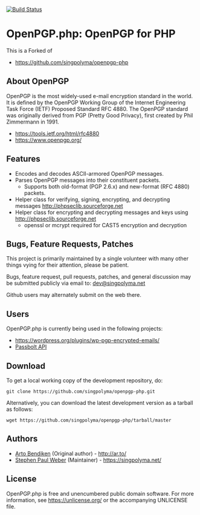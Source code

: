 [![Build Status](https://travis-ci.org/singpolyma/openpgp-php.svg?branch=master)](https://travis-ci.org/singpolyma/openpgp-php)

OpenPGP.php: OpenPGP for PHP
============================

This is a Forked of

* <https://github.com/singpolyma/openpgp-php>

About OpenPGP
-------------

OpenPGP is the most widely-used e-mail encryption standard in the world. It
is defined by the OpenPGP Working Group of the Internet Engineering Task
Force (IETF) Proposed Standard RFC 4880. The OpenPGP standard was originally
derived from PGP (Pretty Good Privacy), first created by Phil Zimmermann in
1991.

* <https://tools.ietf.org/html/rfc4880>
* <https://www.openpgp.org/>

Features
--------

* Encodes and decodes ASCII-armored OpenPGP messages.
* Parses OpenPGP messages into their constituent packets.
  * Supports both old-format (PGP 2.6.x) and new-format (RFC 4880) packets.
* Helper class for verifying, signing, encrypting, and decrypting messages <http://phpseclib.sourceforge.net>
* Helper class for encrypting and decrypting messages and keys using <http://phpseclib.sourceforge.net>
  * openssl or mcrypt required for CAST5 encryption and decryption

Bugs, Feature Requests, Patches
-------------------------------

This project is primarily maintained by a single volunteer with many other
things vying for their attention, please be patient.

Bugs, feature request, pull requests, patches, and general discussion may
be submitted publicly via email to: dev@singpolyma.net

Github users may alternately submit on the web there.

Users
-----

OpenPGP.php is currently being used in the following projects:

* <https://wordpress.org/plugins/wp-pgp-encrypted-emails/>
* [Passbolt API](https://github.com/passbolt/passbolt_api)

Download
--------

To get a local working copy of the development repository, do:

    git clone https://github.com/singpolyma/openpgp-php.git

Alternatively, you can download the latest development version as a tarball
as follows:

    wget https://github.com/singpolyma/openpgp-php/tarball/master

Authors
-------

* [Arto Bendiken](mailto:arto.bendiken@gmail.com) (Original author) - <http://ar.to/>
* [Stephen Paul Weber](mailto:singpolyma@singpolyma.net) (Maintainer) - <https://singpolyma.net/>

License
-------

OpenPGP.php is free and unencumbered public domain software. For more
information, see <https://unlicense.org/> or the accompanying UNLICENSE file.

